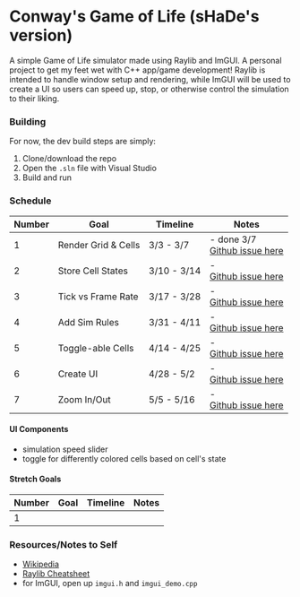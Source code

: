 # Conway's Game of Life (sHaDe's version)

A simple Game of Life simulator made using Raylib and ImGUI.
A personal project to get my feet wet with C++ app/game development!
Raylib is intended to handle window setup and rendering, while
ImGUI will be used to create a UI so users can speed up, stop, or
otherwise control the simulation to their liking.


### Building

For now, the dev build steps are simply:

1. Clone/download the repo
2. Open the `.sln` file with Visual Studio
3. Build and run


### Schedule

Number  | Goal          | Timeline      | Notes
--|---------------------|---------------|--------
1 | Render Grid & Cells | 3/3 - 3/7     | - done 3/7 <br> [Github issue here](https://github.com/hadan24/game-of-life/issues/1)
2 | Store Cell States   | 3/10 - 3/14   | - <br> [Github issue here](https://github.com/hadan24/game-of-life/issues/2)
3 | Tick vs Frame Rate  | 3/17 - 3/28   | - <br> [Github issue here](https://github.com/hadan24/game-of-life/issues/3)
4 | Add Sim Rules       | 3/31 - 4/11   | - <br> [Github issue here](https://github.com/hadan24/game-of-life/issues/4)
5 | Toggle-able Cells   | 4/14 - 4/25   | - <br> [Github issue here](https://github.com/hadan24/game-of-life/issues/5)
6 | Create UI           | 4/28 - 5/2    | - <br> [Github issue here](https://github.com/hadan24/game-of-life/issues/6)
7 | Zoom In/Out         | 5/5 - 5/16    | - <br> [Github issue here](https://github.com/hadan24/game-of-life/issues/7)

#### UI Components
- simulation speed slider
- toggle for differently colored cells based on cell's state

#### Stretch Goals

Number  | Goal          | Timeline      | Notes
--|---------------------|---------------|--------
1 |


### Resources/Notes to Self
- [Wikipedia](https://en.wikipedia.org/wiki/Conway's_Game_of_Life)
- [Raylib Cheatsheet](https://www.raylib.com/cheatsheet/cheatsheet.html)
- for ImGUI, open up `imgui.h` and `imgui_demo.cpp`